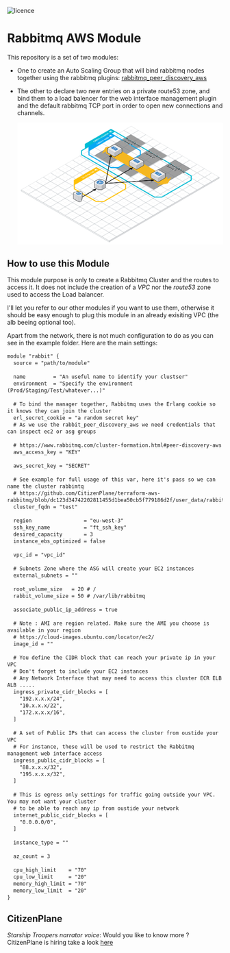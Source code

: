 ![licence](https://img.shields.io/github/license/citizenplane/terraform-aws-rabbitmq.svg)

# Rabbitmq AWS Module
This repository is a set of two modules:
- One to create an Auto Scaling Group that will bind rabbitmq nodes together using the rabbitmq plugins:
  [rabbitmq_peer_discovery_aws](https://www.rabbitmq.com/cluster-formation.html#peer-discovery-aws)

- The other to declare two new entries on a private route53 zone, and bind them to a load balencer for the web interface management plugin 
and the default rabbitmq TCP port in order to open new connections and channels.

  ![cloudcraft_schema](https://raw.githubusercontent.com/CitizenPlane/terraform-aws-rabbitmq/master/_docs/RabbitMQClusterAWS.png)

## How to use this Module

This module purpose is only to create a Rabbitmq Cluster and the routes to access it.
It does not include the creation of a *VPC* nor the *route53* zone used to access the Load balancer.

I'll let you refer to our other modules if you want to use them, otherwise it should be easy enough to plug this module in an already exisiting VPC (the alb beeing optional too).

Apart from the network, there is not much configuration to do as you can see in the example folder. Here are the main settings:

```hcl
module "rabbit" {
  source = "path/to/module"

  name         = "An useful name to identify your clustser"
  environment  = "Specify the environment (Prod/Staging/Test/whatever...)"

  # To bind the manager together, Rabbitmq uses the Erlang cookie so it knows they can join the cluster
  erl_secret_cookie = "a random secret key"
  # As we use the rabbit_peer_discovery_aws we need credentials that can inspect ec2 or asg groups

  # https://www.rabbitmq.com/cluster-formation.html#peer-discovery-aws
  aws_access_key = "KEY"

  aws_secret_key = "SECRET"

  # See example for full usage of this var, here it's pass so we can name the cluster rabbimtq
  # https://github.com/CitizenPlane/terraform-aws-rabbitmq/blob/dc123d34742202811455d1bea50cb5f779186d2f/user_data/rabbitmq.sh#L122
  cluster_fqdn = "test"

  region                 = "eu-west-3"
  ssh_key_name           = "ft_ssh_key"
  desired_capacity       = 3
  instance_ebs_optimized = false

  vpc_id = "vpc_id"

  # Subnets Zone where the ASG will create your EC2 instances
  external_subnets = ""

  root_volume_size   = 20 # /
  rabbit_volume_size = 50 # /var/lib/rabbitmq

  associate_public_ip_address = true

  # Note : AMI are region related. Make sure the AMI you choose is available in your region
  # https://cloud-images.ubuntu.com/locator/ec2/
  image_id = ""

  # You define the CIDR block that can reach your private ip in your VPC
  # Don't forget to include your EC2 instances
  # Any Network Interface that may need to access this cluster ECR ELB ALB .....
  ingress_private_cidr_blocks = [
    "192.x.x.x/24",
    "10.x.x.x/22",
    "172.x.x.x/16",
  ]

  # A set of Public IPs that can access the cluster from oustide your VPC
  # For instance, these will be used to restrict the Rabbitmq management web interface access
  ingress_public_cidr_blocks = [
    "88.x.x.x/32",
    "195.x.x.x/32",
  ]

  # This is egress only settings for traffic going outside your VPC. You may not want your cluster
  # to be able to reach any ip from oustide your network
  internet_public_cidr_blocks = [
    "0.0.0.0/0",
  ]

  instance_type = ""

  az_count = 3

  cpu_high_limit    = "70"
  cpu_low_limit     = "20"
  memory_high_limit = "70"
  memory_low_limit  = "20"
}
```


## CitizenPlane

*Starship Troopers narrator voice*:
Would you like to know more ? CitizenPlane is hiring take a look [here](https://www.notion.so/citizenplane/Current-offers-a29fe322e68c4fb4aa5cb6d628d49108)
